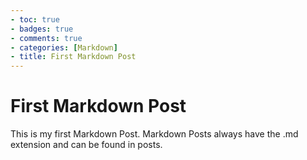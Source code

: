 ```yaml
---
- toc: true 
- badges: true
- comments: true
- categories: [Markdown]
- title: First Markdown Post
---
```

# First Markdown Post
This is my first Markdown Post. Markdown Posts always have the .md extension and can be found in posts.